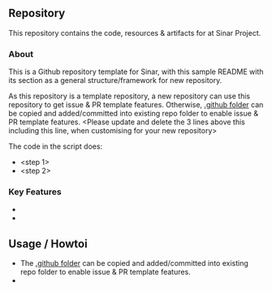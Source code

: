 ## <Name> Repository

This repository contains the code, resources & artifacts for <repo or project name> at Sinar Project. 
<Add any supporting information here>

### About
This is a Github repository template for Sinar, with this sample README with its section as a general structure/framework for new repository.

As this repository is a template repository, a new repository can use this repository to get issue & PR template features.
Otherwise, [.github folder](.github/) can be copied and added/committed into existing repo folder to enable issue & PR template features.
<Please update and delete the 3 lines above this including this line, when customising for your new repository>

The code in the script does:
- <step 1>
- <step 2>

### Key Features
-
-

## Usage / Howtoi
- <instruction> The [.github folder](.github/) can be copied and added/committed into existing repo folder to enable issue & PR template features.
- <sample commands here where relevant>

